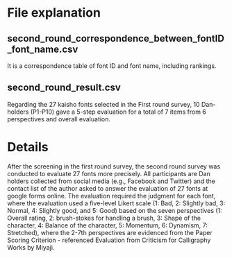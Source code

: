 # File explanation
## second_round_correspondence_between_fontID_font_name.csv
It is a correspondence table of font ID and font name, including rankings.
## second_round_result.csv
Regarding the 27 kaisho fonts selected in the First round survey, 10 Dan-holders (P1-P10) gave a 5-step evaluation for a total of 7 items from 6 perspectives and overall evaluation.

# Details
After the screening in the first round survey, the second round survey was conducted to evaluate 27 fonts more precisely. All participants are Dan holders collected from social media (e.g., Facebook and Twitter) and the contact list of the author asked to answer the evaluation of 27 fonts at google forms online. The evaluation required the judgment for each font, where the evaluation used a five-level Likert scale (1: Bad, 2: Slightly bad, 3: Normal, 4: Slightly good, and 5: Good) based on the seven perspectives (1: Overall rating, 2: brush-stokes for handling a brush, 3: Shape of the character, 4: Balance of the character, 5: Momentum, 6: Dynamism, 7: Stretched), where the 2-7th perspectives are evidenced from the Paper Scoring Criterion - referenced Evaluation from Criticism for Calligraphy Works by Miyaji.
